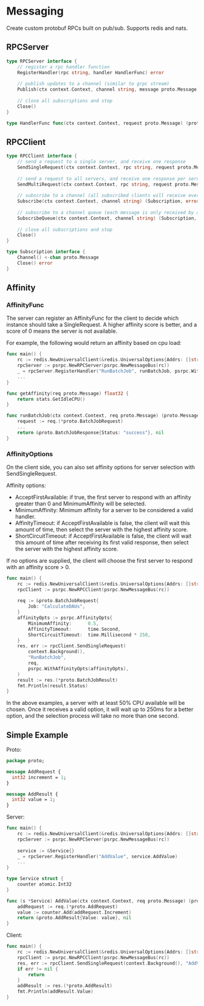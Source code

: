 # Messaging

Create custom protobuf RPCs built on pub/sub. Supports redis and nats.

## RPCServer

```go
type RPCServer interface {
    // register a rpc handler function
    RegisterHandler(rpc string, handler HandlerFunc) error
    
    // publish updates to a channel (similar to grpc stream)
    Publish(ctx context.Context, channel string, message proto.Message) error
    
    // close all subscriptions and stop
    Close()
}

type HandlerFunc func(ctx context.Context, request proto.Message) (proto.Message, error)
```

## RPCClient

```go
type RPCClient interface {
    // send a request to a single server, and receive one response
    SendSingleRequest(ctx context.Context, rpc string, request proto.Message) (proto.Message, error)
    
    // send a request to all servers, and receive one response per server
    SendMultiRequest(ctx context.Context, rpc string, request proto.Message) (<-chan proto.Message, error)
    
    // subscribe to a channel (all subscribed clients will receive every message)
    Subscribe(ctx context.Context, channel string) (Subscription, error)
    
    // subscribe to a channel queue (each message is only received by a single client)
    SubscribeQueue(ctx context.Context, channel string) (Subscription, error)
    
    // close all subscriptions and stop
    Close()
}

type Subscription interface {
    Channel() <-chan proto.Message
    Close() error
}
```

## Affinity

### AffinityFunc

The server can register an AffinityFunc for the client to decide which instance should take a SingleRequest.
A higher affinity score is better, and a score of 0 means the server is not available.

For example, the following would return an affinity based on cpu load:
```go
func main() {
    rc := redis.NewUniversalClient(&redis.UniversalOptions{Addrs: []string{"localhost:6379"}})
    rpcServer := psrpc.NewRPCServer(psrpc.NewMessageBus(rc))
    _ = rpcServer.RegisterHandler("RunBatchJob", runBatchJob, psrpc.WithAffinityFunc(getAffinity))
    ...
}

func getAffinity(req proto.Message) float32 {
    return stats.GetIdleCPU()
}

func runBatchJob(ctx context.Context, req proto.Message) (proto.Message, error) {
    request := req.(*proto.BatchJobRequest)
    ...
    return &proto.BatchJobResponse{Status: "success"}, nil
}
```

### AffinityOptions

On the client side, you can also set affinity options for server selection with SendSingleRequest.

Affinity options:
* AcceptFirstAvailable: if true, the first server to respond with an affinity greater than 0 and MinimumAffinity will be selected.
* MinimumAffinity: Minimum affinity for a server to be considered a valid handler. 
* AffinityTimeout: if AcceptFirstAvailable is false, the client will wait this amount of time, then select the server with the highest affinity score.
* ShortCircuitTimeout: if AcceptFirstAvailable is false, the client will wait this amount of time after receiving its first valid response, then select the server with the highest affinity score.

If no options are supplied, the client will choose the first server to respond with an affinity score > 0.

```go
func main() {
    rc := redis.NewUniversalClient(&redis.UniversalOptions{Addrs: []string{"localhost:6379"}})
    rpcClient := psrpc.NewRPCClient(psrpc.NewMessageBus(rc))
	
    req := &proto.BatchJobRequest{
        Job: "CalculateDAUs",	
    }
    affinityOpts := psrpc.AffinityOpts{
        MinimumAffinity:      0.5,
        AffinityTimeout:      time.Second,
        ShortCircuitTimeout:  time.Millisecond * 250,
    }
    res, err := rpcClient.SendSingleRequest(
        context.Background(), 
        "RunBatchJob", 
        req,
        psrpc.WithAffinityOpts(affinityOpts),
    )
    result := res.(*proto.BatchJobResult)
    fmt.Println(result.Status)
}
```

In the above examples, a server with at least 50% CPU available will be chosen. Once it receives a valid option, it will wait up to 250ms for a better option, and the selection process will take no more than one second.

## Simple Example

Proto:
```protobuf
package proto;

message AddRequest {
  int32 increment = 1;
}

message AddResult {
  int32 value = 1;
}
```

Server:
```go
func main() {
    rc := redis.NewUniversalClient(&redis.UniversalOptions{Addrs: []string{"localhost:6379"}})
    rpcServer := psrpc.NewRPCServer(psrpc.NewMessageBus(rc))
    
    service := &Service{}
    _ = rpcServer.RegisterHandler("AddValue", service.AddValue)
    ...
}

type Service struct {
    counter atomic.Int32
}

func (s *Service) AddValue(ctx context.Context, req proto.Message) (proto.Message, error) {
    addRequest := req.(*proto.AddRequest)
    value := counter.Add(addRequest.Increment)
    return &proto.AddResult{Value: value}, nil
}

```

Client:
```go
func main() {
    rc := redis.NewUniversalClient(&redis.UniversalOptions{Addrs: []string{"localhost:6379"}})
    rpcClient := psrpc.NewRPCClient(psrpc.NewMessageBus(rc))
    res, err := rpcClient.SendSingleRequest(context.Background(), "AddValue", &proto.AddRequest{Increment: 3})
    if err != nil {
        return	
    }
    addResult := res.(*proto.AddResult)
    fmt.Println(addResult.Value)
}
```
